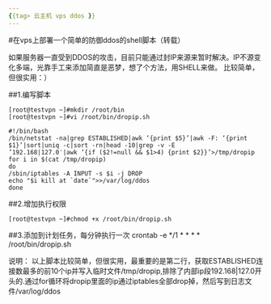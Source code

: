 ```yaml
---
{{tag> 云主机 vps ddos }}
---
```



#在vps上部署一个简单的防御ddos的shell脚本（转载）

如果服务器一直受到DDOS的攻击，目前只能通过封IP来源来暂时解决。IP不源变化多端，光靠手工来添加简直是恶梦，想了个方法，用SHELL来做。
比较简单，但很实用：）
  
##1.编写脚本

    [root@testvpn ~]#mkdir /root/bin
    [root@testvpn ~]#vi /root/bin/dropip.sh

    #!/bin/bash
    /bin/netstat -na|grep ESTABLISHED|awk ‘{print $5}’|awk -F: ‘{print $1}’|sort|uniq -c|sort -rn|head -10|grep -v -E      ’192.168|127.0′|awk ‘{if ($2!=null && $1>4) {print $2}}’>/tmp/dropip
    for i in $(cat /tmp/dropip)
    do
    /sbin/iptables -A INPUT -s $i -j DROP
    echo "$i kill at `date`">>/var/log/ddos
    done
    
##2.增加执行权限
    
    [root@testvpn ~]#chmod +x /root/bin/dropip.sh

##3.添加到计划任务，每分钟执行一次
    crontab -e
*/1 * * * * /root/bin/dropip.sh

说明：
以上脚本比较简单，但很实用，最重要的是第二行，获取ESTABLISHED连接数最多的前10个ip并写入临时文件/tmp/dropip,排除了内部ip段192.168|127.0开头的.通过for循环将dropip里面的ip通过iptables全部drop掉，然后写到日志文件/var/log/ddos